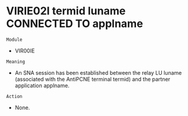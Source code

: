 # VIRIE02I termid luname CONNECTED TO applname

`Module`
- VIR00IE

`Meaning`
- An SNA session has been established between the relay LU luname (associated with the AntiPCNE terminal termid) and the partner application applname.

`Action`
- None.
